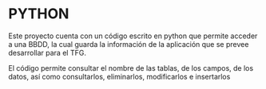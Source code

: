 # PYTHON

Este proyecto cuenta con un código escrito en python que permite acceder a una BBDD, la cual guarda la información de la aplicación que se prevee desarrollar para el TFG.

El código permite consultar el nombre de las tablas, de los campos, de los datos, así como consultarlos, eliminarlos, modificarlos e insertarlos

